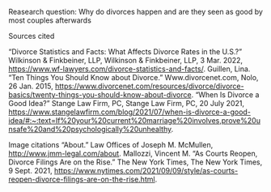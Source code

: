 Reasearch question: Why do divorces happen and are they seen as good by most couples afterwards

Sources cited

“Divorce Statistics and Facts: What Affects Divorce Rates in the U.S.?” Wilkinson & Finkbeiner, LLP, Wilkinson & Finkbeiner, LLP, 3 Mar. 2022, https://www.wf-lawyers.com/divorce-statistics-and-facts/.
Guillen, Lina. “Ten Things You Should Know about Divorce.” Www.divorcenet.com, Nolo, 26 Jan. 2015, https://www.divorcenet.com/resources/divorce/divorce-basics/twenty-things-you-should-know-about-divorce.
“When Is Divorce a Good Idea?” Stange Law Firm, PC, Stange Law Firm, PC, 20 July 2021, https://www.stangelawfirm.com/blog/2021/07/when-is-divorce-a-good-idea/#:~:text=If%20your%20current%20marriage%20involves,prove%20unsafe%20and%20psychologically%20unhealthy. 


Image citations
“About.” Law Offices of Joseph M. McMullen, http://www.jmm-legal.com/about.
Mallozzi, Vincent M. “As Courts Reopen, Divorce Filings Are on the Rise.” The New York Times, The New York Times, 9 Sept. 2021, https://www.nytimes.com/2021/09/09/style/as-courts-reopen-divorce-filings-are-on-the-rise.html. 

